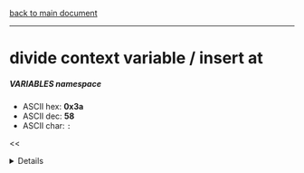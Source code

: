 [back to main document](../README.md)

---

# divide context variable / insert at
##### VARIABLES namespace
- ASCII hex: __0x3a__
- ASCII dec: __58__
- ASCII char: `:`

<<<DETAILS>>>

---

<<<USAGE>>>

---

<<<EXAMPLELINKSECTION>>>

---

[back to main document](../README.md)

***PROJECT RATTISH `@` 2023***
